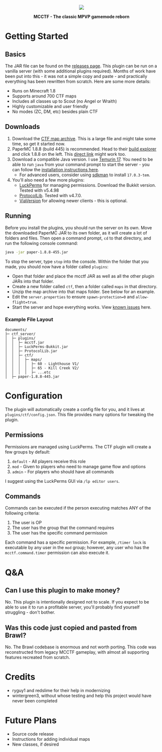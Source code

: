 <p align="center">
  <img src="https://github.com/NomNuggetNom/mcctf/assets/1479568/fd9956a9-dfe4-4743-8518-1ab4da97a997" />
</p>

<p align="center"><b>MCCTF - The classic MPVP gamemode reborn</b></p>

# Getting Started

## Basics

The JAR file can be found on the [releases page]([url](https://github.com/NomNuggetNom/mcctf/releases)). This plugin can be run on a vanilla server (with some additional plugins required). Months of work have been put into this - it was not a simple copy and paste - and practically everything has been rewritten from scratch. Here are some more details:

- Runs on Minecraft 1.8
- Supports around 700 CTF maps
- Includes all classes up to Scout (no Angel or Wraith)
- Highly customizable and user friendly
- No modes (ZC, DM, etc) besides plain CTF

## Downloads

1. Download the [CTF map archive]([url](https://discord.com/channels/@me/123296961511030784/1153080239711330314)). This is a large file and might take some time, so get it started now.
2. PaperMC 1.8.8 (build 445) is recommended. Head to their [build explorer](https://papermc.io/downloads/all) and click 1.8.8 on the left. This [direct link](https://api.papermc.io/v2/projects/paper/versions/1.8.8/builds/445/downloads/paper-1.8.8-445.jar) might work too.
3. Download a compatible Java version. I use [Temurin 17](https://adoptium.net/temurin/releases/). You need to be able to run `java` from your command prompt to start the server - you can follow the [installation instructions here](https://adoptium.net/installation/).
    - For advanced users, consider using [sdkman](https://sdkman.io/install) to install `17.0.3-tem`.
4. You'll also need a few more plugins:
    - [LuckPerms](https://luckperms.net/download) for managing permissions. Download the Bukkit version. Tested with v5.4.98
    - [ProtocolLib](https://www.spigotmc.org/resources/protocollib.1997/). Tested with v4.7.0.
    - [ViaVersion](https://www.spigotmc.org/resources/viaversion.19254/) for allowing newer clients - this is optional.

## Running

Before you install the plugins, you should run the server on its own. Move the downloaded PaperMC JAR to its own folder, as it will create a lot of folders and files. Then open a command prompt, `cd` to that directory, and run the following console command:

```bash
java -jar paper-1.8.8-455.jar
```

To stop the server, type `stop` into the console. Within the folder that you made, you should now have a folder called `plugins`:

- Open that folder and place the mcctf JAR as well as all the other plugin JARs into that folder.
- Create a new folder called `ctf`, then a folder called `maps` in that directory.
- Unzip the map archive into that maps folder. See below for an example.
- Edit the `server.properties` to ensure `spawn-protection=0` and `allow-flight=true`.
- Start the server and hope everything works. View [known issues]([url](https://github.com/NomNuggetNom/mcctf/issues)) here.

### Example File Layout

```
documents/
├─ ctf_server/
│  ├─ plugins/
│  │  ├─ mcctf.jar
│  │  ├─ LuckPerms-Bukkit.jar
│  │  ├─ ProtocolLib.jar
│  │  ├─ ctf/
│  │  │  ├─ maps/
│  │  │  │  ├─ 60 - Lighthouse V1/
│  │  │  │  ├─ 65 - Kill Creek V2/
│  │  │  │  ├─ ...etc
│  ├─ paper-1.8.8-445.jar
```

# Configuration

The plugin will automatically create a config file for you, and it lives at `plugins/ctf/config.json`. This file provides many options for tweaking the plugin.

## Permissions

Permissions are managed using LuckPerms. The CTF plugin will create a few groups by default:

1. `default` - All players receive this role
2. `mod` - Given to players who need to manage game flow and options
3. `admin` - For players who should have all commands

I suggest using the LuckPerms GUI via `/lp editor users`.

## Commands

Commands can be executed if the person executing matches ANY of the following criteria:

1. The user is OP
2. The user has the group that the command requires
3. The user has the specific command permission

Each command has a specific permission. For example, `/timer lock` is executable by any user in the `mod` group; however, any user who has the `mcctf.command.timer` permission can also execute it.

# Q&A

## Can I use this plugin to make money?

No. This plugin is intentionally designed not to scale. If you expect to be able to use it to run a profitable server, you'll probably find yourself struggling - don't bother.

## Was this code just copied and pasted from Brawl?

No. The Brawl codebase is enormous and not worth porting. This code was reconstructed from legacy MCCTF gameplay, with almost all supporting features recreated from scratch.

# Credits

- ryguy1 and redslime for their help in modernizing
- wintergreen3, without whose testing and help this project would have never been completed

# Future Plans

- Source code release
- Instructions for adding individual maps
- New classes, if desired

